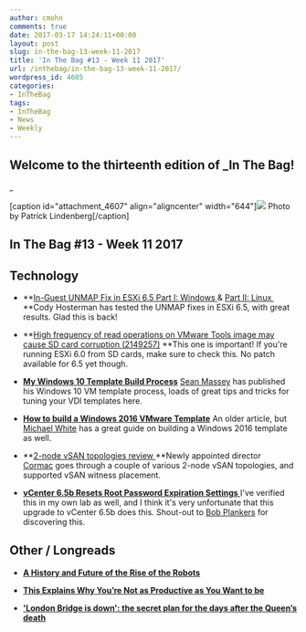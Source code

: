 ```yaml
---
author: cmohn
comments: true
date: 2017-03-17 14:24:11+00:00
layout: post
slug: in-the-bag-13-week-11-2017
title: 'In The Bag #13 - Week 11 2017'
url: /inthebag/in-the-bag-13-week-11-2017/
wordpress_id: 4605
categories:
- InTheBag
tags:
- InTheBag
- News
- Weekly
---
```


## Welcome to the thirteenth edition of _In The Bag!
_



[caption id="attachment_4607" align="aligncenter" width="644"][![](http://vninja.net/wordpress/wp-content/uploads/2017/03/patrick-lindenberg-191841-644x429.jpg)](https://unsplash.com/@heapdump) Photo by Patrick Lindenberg[/caption]



## In The Bag #13 - Week 11 2017





## Technology






    
  * **[In-Guest UNMAP Fix in ESXi 6.5 Part I: Windows
](http://www.codyhosterman.com/2017/03/in-guest-unmap-fix-in-esxi-6-5-patch-1/)& [Part II: Linux ](http://www.codyhosterman.com/2017/03/in-guest-unmap-fix-in-esxi-6-5-part-ii-linux/)
**Cody Hosterman has tested the UNMAP fixes in ESXi 6.5, with great results. Glad this is back!

    
  * **[High frequency of read operations on VMware Tools image may cause SD card corruption (2149257)](https://kb.vmware.com/selfservice/microsites/search.do?cmd=displayKC&docType=kc&externalId=2149257&sliceId=1&docTypeID=DT_KB_1_1&dialogID=355414078&stateId=1%200%20355416185)
**This one is important! If you're running ESXi 6.0 from SD cards, make sure to check this. No patch available for 6.5 yet though.

    
  * **[My Windows 10 Template Build Process](https://thevirtualhorizon.com/2017/03/13/my-windows-10-template-build-process/)**
[Sean Massey](https://twitter.com/seanpmassey) has published his Windows 10 VM template process, loads of great tips and tricks for tuning your VDI templates here.

    
  * [**How to build a Windows 2016 VMware Template**](https://notesfrommwhite.net/2016/12/11/how-to-build-a-windows-2016-vmware-template/)
An older article, but [Michael White](https://twitter.com/mwvme/) has a great guide on building a Windows 2016 template as well.

    
  * **[2-node vSAN topologies review
](http://cormachogan.com/2017/03/10/2-node-vsan-topologies-review/)**Newly appointed director [Cormac](https://twitter.com/CormacJHogan) goes through a couple of various 2-node vSAN topologies, and supported vSAN witness placement.

    
  * [**vCenter 6.5b Resets Root Password Expiration Settings**
](https://lonesysadmin.net/2017/03/16/vcenter-6-5b-resets-root-password-expiration-settings/?utm_content=buffer3eb0c&utm_medium=social&utm_source=twitter.com&utm_campaign=buffer)I've verified this in my own lab as well, and I think it's very unfortunate that this upgrade to vCenter 6.5b does this. Shout-out to [Bob Plankers](https://twitter.com/plankers) for discovering this.





## Other / Longreads






    
  * **[A History and Future of the Rise of the Robots](https://hackernoon.com/a-history-and-future-of-the-rise-of-the-robots-cce0fe222a71#.1qypge2j5)**

    
  * **[This Explains Why You’re Not as Productive as You Want to be](https://medium.com/the-mission/youre-not-as-productive-as-you-want-to-be-because-of-these-habits-d7f374a66beb#.9bhp7daxp)**

    
  * **['London Bridge is down': the secret plan for the days after the Queen’s death](https://www.theguardian.com/uk-news/2017/mar/16/what-happens-when-queen-elizabeth-dies-london-bridge)**


